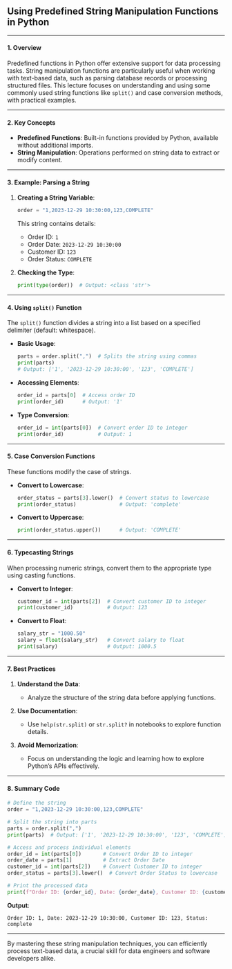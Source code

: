 ## Using Predefined String Manipulation Functions in Python

---

#### **1. Overview**

Predefined functions in Python offer extensive support for data processing tasks. String manipulation functions are particularly useful when working with text-based data, such as parsing database records or processing structured files. This lecture focuses on understanding and using some commonly used string functions like `split()` and case conversion methods, with practical examples.

---

#### **2. Key Concepts**

- **Predefined Functions**: Built-in functions provided by Python, available without additional imports.
- **String Manipulation**: Operations performed on string data to extract or modify content.

---

#### **3. Example: Parsing a String**

1. **Creating a String Variable**:

   ```python
   order = "1,2023-12-29 10:30:00,123,COMPLETE"
   ```

   This string contains details:

   - Order ID: `1`
   - Order Date: `2023-12-29 10:30:00`
   - Customer ID: `123`
   - Order Status: `COMPLETE`

2. **Checking the Type**:
   ```python
   print(type(order))  # Output: <class 'str'>
   ```

---

#### **4. Using `split()` Function**

The `split()` function divides a string into a list based on a specified delimiter (default: whitespace).

- **Basic Usage**:

  ```python
  parts = order.split(",")  # Splits the string using commas
  print(parts)
  # Output: ['1', '2023-12-29 10:30:00', '123', 'COMPLETE']
  ```

- **Accessing Elements**:

  ```python
  order_id = parts[0]  # Access order ID
  print(order_id)      # Output: '1'
  ```

- **Type Conversion**:
  ```python
  order_id = int(parts[0])  # Convert order ID to integer
  print(order_id)           # Output: 1
  ```

---

#### **5. Case Conversion Functions**

These functions modify the case of strings.

- **Convert to Lowercase**:

  ```python
  order_status = parts[3].lower()  # Convert status to lowercase
  print(order_status)              # Output: 'complete'
  ```

- **Convert to Uppercase**:
  ```python
  print(order_status.upper())      # Output: 'COMPLETE'
  ```

---

#### **6. Typecasting Strings**

When processing numeric strings, convert them to the appropriate type using casting functions.

- **Convert to Integer**:

  ```python
  customer_id = int(parts[2])  # Convert customer ID to integer
  print(customer_id)           # Output: 123
  ```

- **Convert to Float**:
  ```python
  salary_str = "1000.50"
  salary = float(salary_str)   # Convert salary to float
  print(salary)                # Output: 1000.5
  ```

---

#### **7. Best Practices**

1. **Understand the Data**:

   - Analyze the structure of the string data before applying functions.

2. **Use Documentation**:

   - Use `help(str.split)` or `str.split?` in notebooks to explore function details.

3. **Avoid Memorization**:
   - Focus on understanding the logic and learning how to explore Python’s APIs effectively.

---

#### **8. Summary Code**

```python
# Define the string
order = "1,2023-12-29 10:30:00,123,COMPLETE"

# Split the string into parts
parts = order.split(",")
print(parts)  # Output: ['1', '2023-12-29 10:30:00', '123', 'COMPLETE']

# Access and process individual elements
order_id = int(parts[0])       # Convert Order ID to integer
order_date = parts[1]          # Extract Order Date
customer_id = int(parts[2])    # Convert Customer ID to integer
order_status = parts[3].lower()  # Convert Order Status to lowercase

# Print the processed data
print(f"Order ID: {order_id}, Date: {order_date}, Customer ID: {customer_id}, Status: {order_status}")
```

**Output**:

```
Order ID: 1, Date: 2023-12-29 10:30:00, Customer ID: 123, Status: complete
```

---

By mastering these string manipulation techniques, you can efficiently process text-based data, a crucial skill for data engineers and software developers alike.
